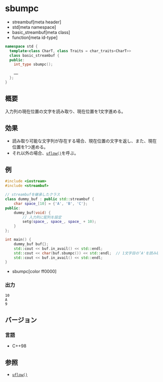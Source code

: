 # sbumpc
* streambuf[meta header]
* std[meta namespace]
* basic_streambuf[meta class]
* function[meta id-type]

```cpp
namespace std {
  template<class CharT, class Traits = char_traits<CharT>>
  class basic_streambuf {
  public:
    int_type sbumpc();

    ……
  };
}
```

## 概要
入力列の現在位置の文字を読み取り、現在位置を1文字進める。

## 効果
- 読み取り可能な文字列が存在する場合、現在位置の文字を返し、また、現在位置を1つ進める。
- それ以外の場合、[`uflow()`](uflow.md)を呼ぶ。

## 例
```cpp example
#include <iostream>
#include <streambuf>

// streambufを継承したクラス
class dummy_buf : public std::streambuf {
    char space_[10] = {'A', 'B', 'C'};
public:
    dummy_buf(void) {
        // 入力列に配列を設定
        setg(space_, space_, space_ + 10);
    }
};

int main() {
    dummy_buf buf{};
    std::cout << buf.in_avail() << std::endl;
    std::cout << char(buf.sbumpc()) << std::endl;  // 1文字目の’A'を読み取り、現在位置を1つ進める
    std::cout << buf.in_avail() << std::endl;
}
```
* sbumpc[color ff0000]

### 出力
```
10
A
9
```

## バージョン
### 言語
- C++98

## 参照
- [`uflow()`](uflow.md)
